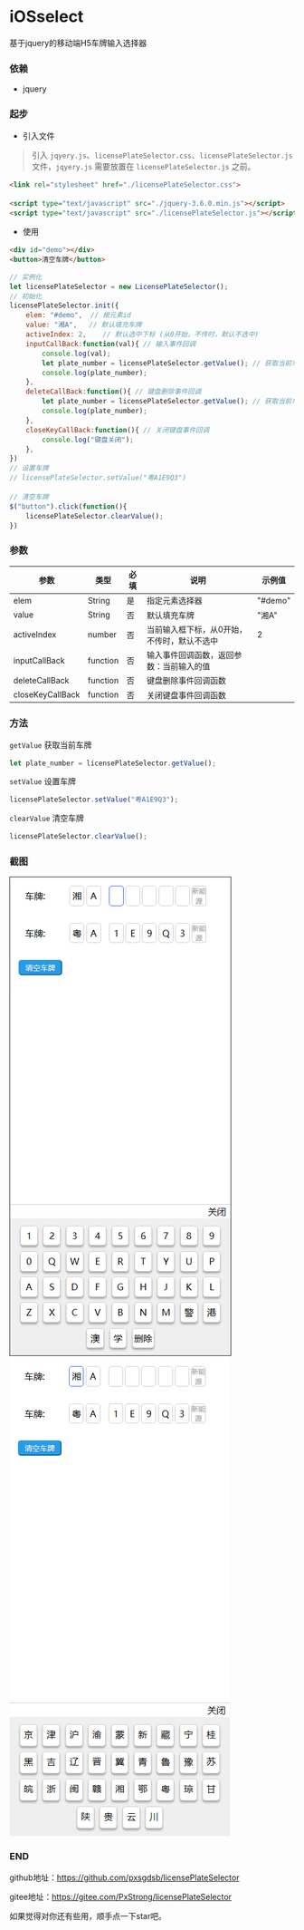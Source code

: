 # iOSselect
 
基于jquery的移动端H5车牌输入选择器



### 依赖 

* jquery

### 起步 


* 引入文件

> 引入 ```jqyery.js```、```licensePlateSelector.css```、```licensePlateSelector.js``` 文件，```jqyery.js``` 需要放置在 ```licensePlateSelector.js``` 之前。

``` html
<link rel="stylesheet" href="./licensePlateSelector.css">

<script type="text/javascript" src="./jquery-3.6.0.min.js"></script>
<script type="text/javascript" src="./licensePlateSelector.js"></script>
```

* 使用

``` html
<div id="demo"></div>
<button>清空车牌</button>
```

``` javascript
// 实例化
let licensePlateSelector = new LicensePlateSelector();
// 初始化
licensePlateSelector.init({
    elem: "#demo",  // 根元素id
    value: "湘A",   // 默认填充车牌
    activeIndex: 2,    // 默认选中下标 (从0开始，不传时，默认不选中)
    inputCallBack:function(val){ // 输入事件回调
        console.log(val);
        let plate_number = licensePlateSelector.getValue(); // 获取当前车牌
        console.log(plate_number);
    },
    deleteCallBack:function(){ // 键盘删除事件回调
        let plate_number = licensePlateSelector.getValue(); // 获取当前车牌
        console.log(plate_number);
    },
    closeKeyCallBack:function(){ // 关闭键盘事件回调
        console.log("键盘关闭");
    },
})
// 设置车牌
// licensePlateSelector.setValue("粤A1E9Q3")

// 清空车牌
$("button").click(function(){
    licensePlateSelector.clearValue();
})
```


### 参数

| 参数 | 类型 | 必填 | 说明 | 示例值 |
|--------|---------|--------|--------|--------|
| elem | String | 是 | 指定元素选择器 |"#demo"|
| value | String | 否 | 默认填充车牌 |"湘A"|
| activeIndex | number | 否 | 当前输入框下标，从0开始，不传时，默认不选中 |2|
| inputCallBack | function | 否 | 输入事件回调函数，返回参数：当前输入的值 ||
| deleteCallBack | function | 否 | 键盘删除事件回调函数 ||
| closeKeyCallBack | function | 否 | 关闭键盘事件回调函数 ||

### 方法

```getValue``` 获取当前车牌
```javascript
let plate_number = licensePlateSelector.getValue();
```

```setValue``` 设置车牌
```javascript
licensePlateSelector.setValue("粤A1E9Q3");
```

```clearValue``` 清空车牌
```javascript
licensePlateSelector.clearValue();
```

### 截图

![image](1.jpg)
![image](2.jpg)

### END

github地址：https://github.com/pxsgdsb/licensePlateSelector

gitee地址：https://gitee.com/PxStrong/licensePlateSelector

如果觉得对你还有些用，顺手点一下star吧。

